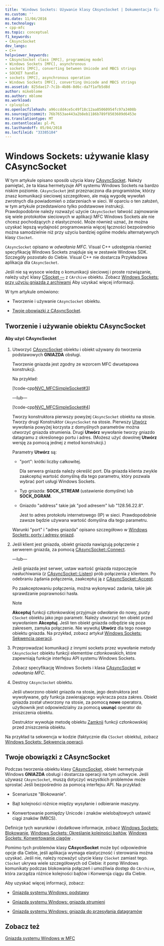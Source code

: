 ```yaml
---
title: 'Windows Sockets: Używanie klasy CAsyncSocket | Dokumentacja firmy Microsoft'
ms.custom: ''
ms.date: 11/04/2016
ms.technology:
- cpp-mfc
ms.topic: conceptual
f1_keywords:
- CAsyncSocket
dev_langs:
- C++
helpviewer_keywords:
- CAsyncSocket class [MFC], programming model
- Windows Sockets [MFC], asynchronous
- sockets [MFC], converting between Unicode and MBCS strings
- SOCKET handle
- sockets [MFC], asynchronous operation
- Windows Sockets [MFC], converting Unicode and MBCS strings
ms.assetid: 825dae17-7c1b-4b86-8d6c-da7f1afb5d8d
author: mikeblome
ms.author: mblome
ms.workload:
- cplusplus
ms.openlocfilehash: a96ccdd4ce5c49f18c12aa85060954fc97a3408b
ms.sourcegitcommit: 76b7653ae443a2b8eb1186b789f8503609d6453e
ms.translationtype: MT
ms.contentlocale: pl-PL
ms.lasthandoff: 05/04/2018
ms.locfileid: "33385184"
---
```

# <a name="windows-sockets-using-class-casyncsocket"></a>Windows Sockets: używanie klasy CAsyncSocket
W tym artykule opisano sposób użycia klasy [CAsyncSocket](../mfc/reference/casyncsocket-class.md). Należy pamiętać, że ta klasa hermetyzuje API systemu Windows Sockets na bardzo niskim poziomie. `CAsyncSocket` jest przeznaczona dla programistów, którzy znasz komunikacji sieciowej szczegółowo, ale mają wygodę wywołań zwrotnych dla powiadomień o zdarzeniach w sieci. W oparciu o ten założeń, w tym artykule przedstawiono tylko podstawowe instrukcji. Prawdopodobnie należy rozważyć użycie `CAsyncSocket` łatwość zajmowanie się wiele protokołów sieciowych w aplikacji MFC Windows Sockets ale nie chcesz pochodzących z elastyczność. Może również uznać, że można uzyskać lepszą wydajność programowania więcej łączności bezpośrednio można samodzielnie niż przy użyciu bardziej ogólne modelu alternatywnych klasy `CSocket`.  
  
 `CAsyncSocket` opisano w *odwołania MFC*. Visual C++ udostępnia również specyfikację Windows Sockets znajduje się w zestawie Windows SDK. Szczegóły pozostało do Ciebie. Visual C++ nie dostarcza Przykładowa aplikacja dla `CAsyncSocket`.  
  
 Jeśli nie są wysoce wiedzę o komunikacji sieciowej i proste rozwiązanie, należy użyć klasy [CSocket —](../mfc/reference/csocket-class.md) z `CArchive` obiektu. Zobacz [Windows Sockets: przy użyciu gniazda z archiwami](../mfc/windows-sockets-using-sockets-with-archives.md) Aby uzyskać więcej informacji.  
  
 W tym artykule omówiono:  
  
-   Tworzenie i używanie `CAsyncSocket` obiektu.  
  
-   [Twoje obowiązki z CAsyncSocket](#_core_your_responsibilities_with_casyncsocket).  
  
##  <a name="_core_creating_and_using_a_casyncsocket_object"></a> Tworzenie i używanie obiektu CAsyncSocket  
  
#### <a name="to-use-casyncsocket"></a>Aby użyć CAsyncSocket  
  
1.  Utworzyć [CAsyncSocket](../mfc/reference/casyncsocket-class.md) obiektu i obiekt używany do tworzenia podstawowych **GNIAZDA** obsługi.  
  
     Tworzenie gniazda jest zgodny ze wzorcem MFC dwuetapowa konstrukcji.  
  
     Na przykład:  
  
     [!code-cpp[NVC_MFCSimpleSocket#3](../mfc/codesnippet/cpp/windows-sockets-using-class-casyncsocket_1.cpp)]  
  
     —lub—  
  
     [!code-cpp[NVC_MFCSimpleSocket#4](../mfc/codesnippet/cpp/windows-sockets-using-class-casyncsocket_2.cpp)]  
  
     Tworzy konstruktora pierwszy powyżej `CAsyncSocket` obiektu na stosie. Tworzy drugi Konstruktor `CAsyncSocket` na stosie. Pierwszy [Utwórz](../mfc/reference/casyncsocket-class.md#create) wywołania powyżej korzysta z domyślnych parametrów można utworzyć gniazda strumienia. Drugi **Utwórz** wywołanie tworzy gniazdo datagramu z określonego portu i adres. (Możesz użyć dowolnej **Utwórz** wersję za pomocą jednej z metod konstrukcji.)  
  
     Parametry **Utwórz** są:  
  
    -   "port": krótki liczby całkowitej.  
  
         Dla serwera gniazda należy określić port. Dla gniazda klienta zwykle zaakceptuj wartość domyślną dla tego parametru, który pozwala wybrać port usługi Windows Sockets.  
  
    -   Typ gniazda: **SOCK_STREAM** (ustawienie domyślne) lub **SOCK_DGRAM**.  
  
    -   Gniazdo "address" takie jak "pod adresem" lub "128.56.22.8".  
  
         Jest to adres protokołu internetowego (IP) w sieci. Prawdopodobnie zawsze będzie używana wartość domyślna dla tego parametru.  
  
     Warunki "port" i "adres gniazda" opisano szczegółowo w [Windows Sockets: porty i adresy gniazd](../mfc/windows-sockets-ports-and-socket-addresses.md).  
  
2.  Jeśli klient jest gniazda, obiekt gniazda nawiązują połączenie z serwerem gniazda, za pomocą [CAsyncSocket::Connect](../mfc/reference/casyncsocket-class.md#connect).  
  
     —lub—  
  
     Jeśli gniazda jest serwer, ustaw wartość gniazda rozpoczęcie nasłuchiwania (z [CAsyncSocket::Listen](../mfc/reference/casyncsocket-class.md#listen)) prób połączenia z klientem. Po odebraniu żądania połączenia, zaakceptuj ją z [CAsyncSocket::Accept](../mfc/reference/casyncsocket-class.md#accept).  
  
     Po zaakceptowaniu połączenia, można wykonywać zadania, takie jak sprawdzanie poprawności hasła.  
  
    > [!NOTE]
    >  **Akceptuj** funkcji członkowskiej przyjmuje odwołanie do nowy, pusty `CSocket` obiektu jako jego parametr. Należy utworzyć ten obiekt przed wywołaniem **Akceptuj**. Jeśli ten obiekt gniazda odbędzie się poza zakresem, zamyka połączenie. Nie wywołuj **Utwórz** dla tego nowego obiektu gniazda. Na przykład, zobacz artykuł [Windows Sockets: Sekwencja operacji](../mfc/windows-sockets-sequence-of-operations.md).  
  
3.  Przeprowadzać komunikacji z innymi sockets przez wywołanie metody `CAsyncSocket` obiektu funkcji elementów członkowskich, które zapewniają funkcje interfejsu API systemu Windows Sockets.  
  
     Zobacz specyfikację Windows Sockets i klasa [CAsyncSocket](../mfc/reference/casyncsocket-class.md) w *odwołania MFC*.  
  
4.  Destroy `CAsyncSocket` obiektu.  
  
     Jeśli utworzono obiekt gniazda na stosie, jego destruktora jest wywoływane, gdy funkcja zawierającego wykracza poza zakres. Obiekt gniazda został utworzony na stosie, za pomocą **nowe** operatora, użytkownik jest odpowiedzialny za pomocą **usunąć** operator do zniszczenia obiektu.  
  
     Destruktor wywołuje metodę obiektu [Zamknij](../mfc/reference/casyncsocket-class.md#close) funkcji członkowskiej przed zniszczenia obiektu.  
  
 Na przykład ta sekwencja w kodzie (faktycznie dla `CSocket` obiektu), zobacz [Windows Sockets: Sekwencja operacji](../mfc/windows-sockets-sequence-of-operations.md).  
  
##  <a name="_core_your_responsibilities_with_casyncsocket"></a> Twoje obowiązki z CAsyncSocket  
 Podczas tworzenia obiektu klasy [CAsyncSocket](../mfc/reference/casyncsocket-class.md), obiekt hermetyzuje Windows **GNIAZDA** obsługi i dostarcza operacji na tym uchwycie. Jeśli używasz `CAsyncSocket`, muszą dotyczyć wszystkich problemów może sprostać Jeśli bezpośrednio za pomocą interfejsu API. Na przykład:  
  
-   Scenariusze "Blokowanie".  
  
-   Bajt kolejności różnice między wysyłanie i odbieranie maszyny.  
  
-   Konwertowanie pomiędzy Unicode i znaków wielobajtowych ustawić ciągi znaków (MBCS).  
  
 Definicje tych warunków i dodatkowe informacje, zobacz [Windows Sockets: Blokowanie](../mfc/windows-sockets-blocking.md), [Windows Sockets: Określanie kolejności bajtów](../mfc/windows-sockets-byte-ordering.md), [Windows Sockets: Konwertowanie ciągów](../mfc/windows-sockets-converting-strings.md) .  
  
 Pomimo tych problemów klasy **CAsycnSocket** może być odpowiednie opcje dla Ciebie, jeśli aplikacja wymaga elastyczność i sterowania można uzyskać. Jeśli nie, należy rozważyć użycie klasy `CSocket` zamiast tego. `CSocket` ukrywa wiele szczegółowych od Ciebie: it pomp Windows komunikaty podczas blokowania połączeń i umożliwia dostęp do `CArchive`, która zarządza różnice kolejności bajtów i Konwersja ciągu dla Ciebie.  
  
 Aby uzyskać więcej informacji, zobacz:  
  
-   [Gniazda systemu Windows: podstawy](../mfc/windows-sockets-background.md)  
  
-   [Gniazda systemu Windows: gniazda strumieni](../mfc/windows-sockets-stream-sockets.md)  
  
-   [Gniazda systemu Windows: gniazda do przesyłania datagramów](../mfc/windows-sockets-datagram-sockets.md)  
  
## <a name="see-also"></a>Zobacz też  
 [Gniazda systemu Windows w MFC](../mfc/windows-sockets-in-mfc.md)

